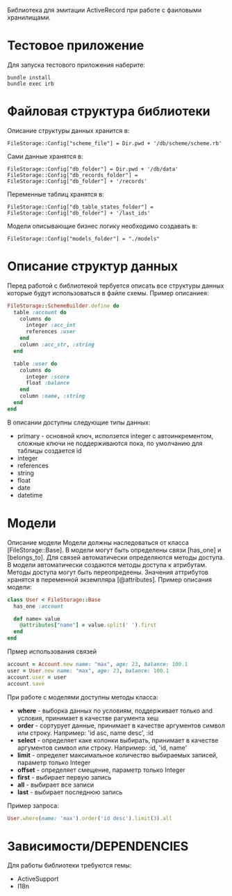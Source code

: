 

Библиотека для эмитации ActiveRecord при работе с фаиловыми хранилищами.

Тестовое приложение
======
Для запуска тестового приложения наберите:
```
bundle install
bundle exec irb
```
Файловая структура библиотеки
======

Описание структуры данных хранится в:
```
FileStorage::Config["scheme_file"] = Dir.pwd + '/db/scheme/scheme.rb'
```
Сами данные хранятся в:
```
FileStorage::Config["db_folder"] = Dir.pwd + '/db/data'
FileStorage::Config["db_records_folder"] = FileStorage::Config["db_folder"] + '/records'
```
Переменные таблиц хранятся в:
```
FileStorage::Config["db_table_states_folder"] = FileStorage::Config["db_folder"] + '/last_ids'
```
Модели описывающие бизнес логику необходимо создавать в:
```
FileStorage::Config["models_folder"] = "./models"
```

Описание структур данных
======
Перед работой с библиотекой тербуется описать все структуры данных которые будут использоваться в файле схемы. Пример описаниея:
```ruby
FileStorage::SchemeBuilder.define do
  table :account do
    columns do
      integer :acc_int
      references :user
    end
    column :acc_str, :string
  end

  table :user do
    columns do
      integer :score
      float :balance
    end
    column :name, :string
  end
end
```

В описании доступны следующие типы данных:
* primary - основной ключ, исползется integer с автоинкрементом, сложные ключи не поддерживаются пока, по умолчанию для таблицы создается id
* integer
* references
* string
* float
* date
* datetime

Модели
======

Описание модели
Модели должны наследоваться от класса [FileStorage::Base].
В модели могут быть определены связи [has_one] и [belongs_to]. Для связей автоматически определяются методы доступа.
В модели автоматически создаются методы доступа к атрибутам. Методы доступа могут быть переопредеены.
Значения аттрибутов хранятся в переменной экземпляра [@attributes].
Пример описания модели:
```ruby
class User < FileStorage::Base
  has_one :account

  def name= value
    @attributes["name"] = value.split(' ').first
  end
end
```

Прмер использования связей
```ruby
account = Account.new name: "max", age: 23, balance: 100.1
user = User.new name: "max", age: 23, balance: 100.1
account.user = user
account.save
```


При работе с моделями доступны методы класса:
* **where** - выборка данных по условиям, поддерживает только and условия, принимает в качестве рагумента хеш
* **order** - сортурует данные, принимает в качестве аргументов символ или строку. Например: 'id asc, name desc', :id
* **select** - определяет каке колонки выбирать, принимает в качестве аргументов символ или строку. Например: :id, 'id, name'
* **limit** - определет максимальное количество выбираемых записей, параметр только Integer
* **offset** - определяет смещение, параметр только Integer
* **first** - выбирает первую запись
* **all** - выбирает все записи
* **last** - выбирает последнюю запись

Пример запроса:
```ruby
User.where(name: 'max').order('id desc').limit(3).all
```

Зависимости/DEPENDENCIES
======

Для работы библиотеки требуются гемы:
* ActiveSupport
* I18n

